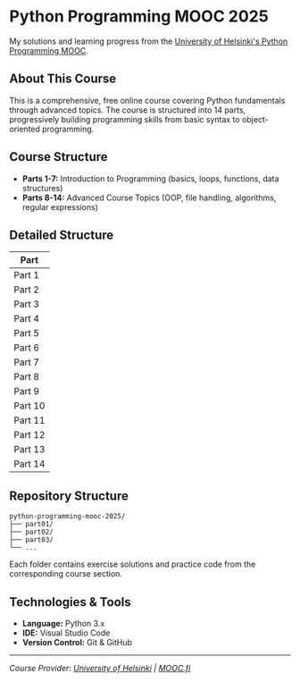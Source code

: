 # Python Programming MOOC 2025

My solutions and learning progress from the [University of Helsinki's Python Programming MOOC](https://programming-25.mooc.fi/).

## About This Course

This is a comprehensive, free online course covering Python fundamentals through advanced topics. The course is structured into 14 parts, progressively building programming skills from basic syntax to object-oriented programming.

## Course Structure

- **Parts 1-7:** Introduction to Programming (basics, loops, functions, data structures)
- **Parts 8-14:** Advanced Course Topics (OOP, file handling, algorithms, regular expressions)

## Detailed Structure

| Part |
|------|
| Part 1 |  
| Part 2 | 
| Part 3 | 
| Part 4 | 
| Part 5 | 
| Part 6 | 
| Part 7 | 
| Part 8 | 
| Part 9 | 
| Part 10 | 
| Part 11 | 
| Part 12 | 
| Part 13 | 
| Part 14 | 

## Repository Structure

```
python-programming-mooc-2025/
├── part01/
├── part02/
├── part03/
└── ...
```

Each folder contains exercise solutions and practice code from the corresponding course section.

## Technologies & Tools

- **Language:** Python 3.x
- **IDE:** Visual Studio Code
- **Version Control:** Git & GitHub

---

*Course Provider: [University of Helsinki](https://www.helsinki.fi/en) | [MOOC.fi](https://www.mooc.fi/en/)*